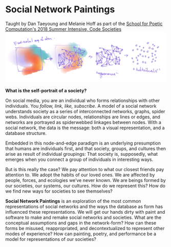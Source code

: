 # Social Network Paintings
Taught by Dan Taeyoung and Melanie Hoff as part of the [School for Poetic Computation's 2018 Summer Intensive, Code Societies](http://sfpc.io/codesocieties/)
![](https://github.com/smalldatasquad/social-network-paintings/blob/master/society_clouds_giving_birth_to_the_network.jpg)


**What is the self-portrait of a society?**

On social media, you are an individual who forms relationships with other individuals. You *follow, link, like, subscribe*. A model of a social network understands society as a series of interconnected networks, graphs, spider webs. Individuals are circular nodes, relationships are lines or edges, and networks are portrayed as spiderwebbed linkages between nodes. With a social network, the data is the message: both a visual representation, and a database structure.

Embedded in this node-and-edge paradigm is an underlying presumption that humans are individuals first, and that society, groups, and cultures then arise as result of individual groupings: That society is, supposedly, what emerges when you connect a group of individuals in interesting ways.

But is this really the case? We pay attention to what our closest friends pay attention to. We adopt the habits of our loved ones. We are affected by people, forces, and ecologies we’ve never known. We are beings formed by our societies, our systems, our cultures. How do we represent this? How do we find new ways for societies to see themselves?

**Social Network Paintings** is an exploration of the most common representations of social networks and the ways the database as form has influenced these representations.
We will get our hands dirty with paint and software to make and remake social networks and societies. What are the conceptual assumptions and gaps in the network-form? How can these forms be misused, reappropriated, and decontextualized to represent other modes of experience? How can painting, poetry, and performance be a model for representations of our societies? 



